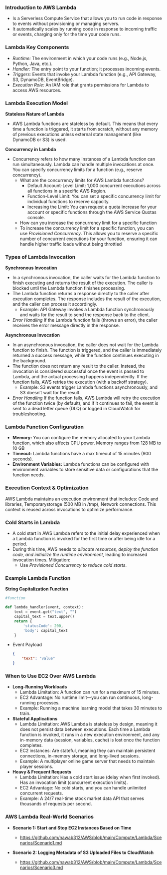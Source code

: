 ### Introduction to AWS Lambda ###
- Is a Serverless Compute Service that allows you to run code in response to events without provisioning or managing servers.
- It automatically scales by running code in response to incoming traffic or events, charging only for the time your code runs.

### Lambda Key Components ###
- *Runtime:* The environment in which your code runs (e.g., Node.js, Python, Java, etc.).
- *Handler:* The entry point to your function; it processes incoming events.
- *Triggers:* Events that invoke your Lambda function (e.g., API Gateway, S3, DynamoDB, EventBridge).
- *Execution Role:* An IAM role that grants permissions for Lambda to access AWS resources.

### Lambda Execution Model ###
**Stateless Nature of Lambda**
- AWS Lambda functions are stateless by default. This means that every time a function is triggered, it starts from scratch, without any memory of previous executions unless external state management (like DynamoDB or S3) is used.

**Concurrency in Lambda**
- Concurrency refers to how many instances of a Lambda function can run simultaneously. Lambda can handle multiple invocations at once. You can specify concurrency limits for a function (e.g., reserve concurrency).
  - What are the concurrency limits for AWS Lambda functions?
    - Default Account-Level Limit: 1,000 concurrent executions across all functions in a specific AWS Region.
    - Function-Level Limit: You can set a specific concurrency limit for individual functions to reserve capacity.
    - Increasing the Limit: You can request a quota increase for your account or specific functions through the AWS Service Quotas console.
  -  How can you increase the concurrency limit for a specific function
    - To increase the concurrency limit for a specific function, you can use *Provisioned Concurrency*. This allows you to reserve a specific number of concurrent executions for your function, ensuring it can handle higher traffic loads without being throttled
 
### Types of Lambda Invocation ###
**Synchronous Invocation**
- In a synchronous invocation, the caller waits for the Lambda function to finish executing and returns the result of the execution. The caller is blocked until the Lambda function finishes processing.
- The Lambda function returns a response directly to the caller after execution completes. The response includes the result of the execution, and the caller can process it accordingly.
  - Example: API Gateway invokes a Lambda function synchronously and waits for the result to send the response back to the client.
- *Error Handling* If the Lambda function fails (throws an error), the caller receives the error message directly in the response.

**Asynchronous Invocation**
- In an asynchronous invocation, the caller does not wait for the Lambda function to finish. The function is triggered, and the caller is immediately returned a success message, while the function continues executing in the background.
- The function does not return any result to the caller. Instead, the invocation is considered successful once the event is passed to Lambda, and the actual processing happens independently. If the function fails, AWS retries the execution (with a backoff strategy).
  - Example: S3 events trigger Lambda functions asynchronously, and S3 doesn’t wait for the result.
- *Error Handling* If the function fails, AWS Lambda will retry the execution of the function twice (by default), and if it continues to fail, the event is sent to a dead letter queue (DLQ) or logged in CloudWatch for troubleshooting.

### Lambda Function Configuration ###
- **Memory:** You can configure the memory allocated to your Lambda function, which also affects CPU power. Memory ranges from 128 MB to 10 GB
- **Timeout:** Lambda functions have a max timeout of 15 minutes (900 seconds).
- **Environment Variables:** Lambda functions can be configured with environment variables to store sensitive data or configurations that the function needs.

### Execution Context & Optimization ###
AWS Lambda maintains an execution environment that includes: Code and libraries, Temporarystorage (500 MB in /tmp), Network connections. This context is reused across invocations to optimize performance.

### Cold Starts in Lambda ###
- A cold start in AWS Lambda refers to the initial delay experienced when a Lambda function is invoked for the first time or after being idle for a period.
- During this time, AWS needs to *allocate resources, deploy the function code, and initialize the runtime environment*, leading to increased invocation times. Mitigation:
  - Use *Provisioned Concurrency to reduce cold starts*.

### Example Lambda Function ###
**String Capitalization Function**
```python
#function

def lambda_handler(event, context):
    text = event.get("text", "")
    capital_text = text.upper()
    return {
        'statusCode': 200,
        'body': capital_text
    }
```
- Event Payload
  ```json
  {
      "text": "value"
  }
  ```
 
### When to Use EC2 Over AWS Lambda ###
- **Long-Running Workloads**
  - Lambda Limitation: A function can run for a maximum of 15 minutes.
  - EC2 Advantage: No runtime limit—you can run continuous, long-running processes.
  - Example: Running a machine learning model that takes 30 minutes to train.
- **Stateful Applications**
  - Lambda Limitation: AWS Lambda is stateless by design, meaning it does not persist data between executions. Each time a Lambda function is invoked, it runs in a new execution environment, and any in-memory data (session, variables, cache) is lost once the function completes.
  - EC2 instances: Are stateful, meaning they can maintain persistent connections, in-memory storage, and long-lived sessions.
  - Example: A multiplayer online game server that needs to maintain player sessions.
- **Heavy & Frequent Requests**
  - Lambda Limitation: Has a cold start issue (delay when first invoked). Has an invocation limit (concurrent execution limits).
  - EC2 Advantage: No cold starts, and you can handle unlimited concurrent requests.
  - Example: A 24/7 real-time stock market data API that serves thousands of requests per second.

### AWS Lambda Real-World Scenarios ###
 
- **Scenario 1: Start and Stop EC2 Instances Based on Time**
  - https://github.com/nawab312/AWS/blob/main/Compute/Lambda/Scenarios/Scenario1.md

- **Scenario 2: Logging Metadata of S3 Uploaded Files to CloudWatch**
  - https://github.com/nawab312/AWS/blob/main/Compute/Lambda/Scenarios/Scenario3.md
